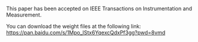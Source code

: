 This paper has been accepted on IEEE Transactions on Instrumentation and Measurement.

You can download the weight files at the following link: https://pan.baidu.com/s/1Mpo_lStx6YqexcQdxPf3gg?pwd=8vmd
